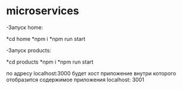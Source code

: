 # microservices

-Запуск home:

*cd home
*npm i
*npm run start

-Запуск products:

*cd products
*npm i
*npm run start

по адресу localhost:3000 будет хост приложение внутри которого отобразится содержимое приложения localhost: 3001 
